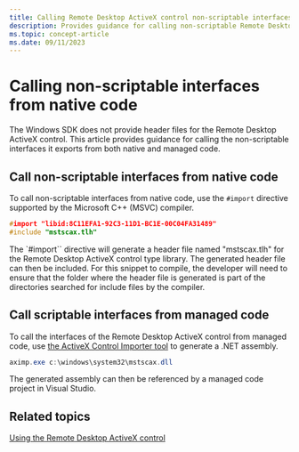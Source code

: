 ```yaml
---
title: Calling Remote Desktop ActiveX control non-scriptable interfaces
description: Provides guidance for calling non-scriptable Remote Desktop ActiveX controls from native and managed code.
ms.topic: concept-article
ms.date: 09/11/2023
---
```


# Calling non-scriptable interfaces from native code

The Windows SDK does not provide header files for the Remote Desktop ActiveX control. This article provides guidance for calling the non-scriptable interfaces it exports from both native and managed code.

## Call non-scriptable interfaces from native code

To call non-scriptable interfaces from native code, use the `#import` directive supported by the Microsoft C++ (MSVC) compiler.

```cpp
#import "libid:8C11EFA1-92C3-11D1-BC1E-00C04FA31489"
#include "mstscax.tlh"
```

The `#import`` directive will generate a header file named "mstscax.tlh" for the Remote Desktop ActiveX control type library. The generated header file can then be included. For this snippet to compile, the developer will need to ensure that the folder where the header file is generated is part of the directories searched for include files by the compiler.

## Call scriptable interfaces from managed code

To call the interfaces of the Remote Desktop ActiveX control from managed code, use [the ActiveX Control Importer tool](/dotnet/framework/tools/aximp-exe-windows-forms-activex-control-importer) to generate a .NET assembly.

```powershell
aximp.exe c:\windows\system32\mstscax.dll
```

The generated assembly can then be referenced by a managed code project in Visual Studio.


## Related topics

[Using the Remote Desktop ActiveX control](using-remote-desktop-web-connection.md)


 

 




